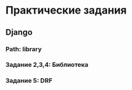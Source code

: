 # Практические задания

## Django

### Path: library

### Задание 2,3,4: Библиотека
### Задание 5: DRF